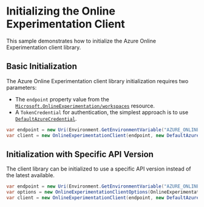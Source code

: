 # Initializing the Online Experimentation Client

This sample demonstrates how to initialize the Azure Online Experimentation client library.

## Basic Initialization

The Azure Online Experimentation client library initialization requires two parameters:

- The `endpoint` property value from the [`Microsoft.OnlineExperimentation/workspaces`](https://learn.microsoft.com/azure/templates/microsoft.onlineexperimentation/workspaces) resource.
- A `TokenCredential` for authentication, the simplest approach is to use [`DefaultAzureCredential`](https://learn.microsoft.com/dotnet/api/azure.identity.defaultazurecredential).

```C# Snippet:OnlineExperimentation_InitializeClient
var endpoint = new Uri(Environment.GetEnvironmentVariable("AZURE_ONLINEEXPERIMENTATION_ENDPOINT"));
var client = new OnlineExperimentationClient(endpoint, new DefaultAzureCredential());
```

## Initialization with Specific API Version

The client library can be initialized to use a specific API version instead of the latest available.

```C# Snippet:OnlineExperimentation_InitializeClientApiVersion
var endpoint = new Uri(Environment.GetEnvironmentVariable("AZURE_ONLINEEXPERIMENTATION_ENDPOINT"));
var options = new OnlineExperimentationClientOptions(OnlineExperimentationClientOptions.ServiceVersion.V2025_05_31_Preview);
var client = new OnlineExperimentationClient(endpoint, new DefaultAzureCredential(), options);
```
